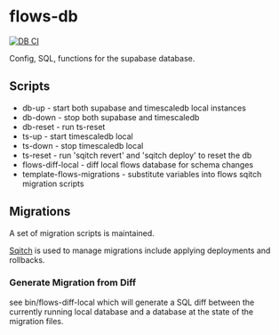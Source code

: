 # flows-db

[![DB CI](https://github.com/cepro/flows-db/actions/workflows/db-ci.yml/badge.svg)](https://github.com/cepro/flows-db/actions/workflows/db-ci.yml)

Config, SQL, functions for the supabase database.

## Scripts

- db-up - start both supabase and timescaledb local instances
- db-down - stop both supabase and timescaledb
- db-reset - run ts-reset
- ts-up - start timescaledb local
- ts-down - stop timescaledb local
- ts-reset - run 'sqitch revert' and 'sqitch deploy' to reset the db
- flows-diff-local - diff local flows database for schema changes
- template-flows-migrations - substitute variables into flows sqitch migration scripts

## Migrations

A set of migration scripts is maintained.

[Sqitch](https://sqitch.org) is used to manage migrations include applying
deployments and rollbacks.

### Generate Migration from Diff

see bin/flows-diff-local which will generate a SQL diff between the currently
running local database and a database at the state of the migration files.